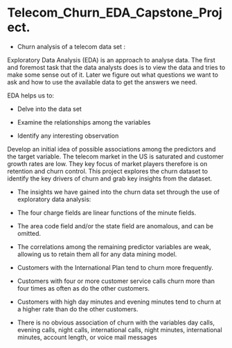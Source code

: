 # Telecom_Churn_EDA_Capstone_Project.

* Churn analysis of a telecom data set :

Exploratory Data Analysis (EDA) is an approach to analyse data. The first and foremost task that the data analysts does is to view the data and tries to make some sense out of it. Later we figure out what questions we want to ask and how to use the available data to get the answers we need.

EDA helps us to:

* Delve into the data set

* Examine the relationships among the variables

* Identify any interesting observation

Develop an initial idea of possible associations among the predictors and the target variable.
The telecom market in the US is saturated and customer growth rates are low. They key focus of market players therefore is on retention and churn control. This project explores the churn dataset to identify the key drivers of churn and grab key insights from the dataset.

* The insights we have gained into the churn data set through the use of exploratory data analysis:

* The four charge fields are linear functions of the minute fields.

* The area code field and/or the state field are anomalous, and can be omitted.

* The correlations among the remaining predictor variables are weak, allowing us to retain them all for any data mining model.

* Customers with the International Plan tend to churn more frequently.

* Customers with four or more customer service calls churn more than four times as often as do the other customers.

* Customers with high day minutes and evening minutes tend to churn at a higher rate than do the other customers.

* There is no obvious association of churn with the variables day calls, evening calls, night calls, international calls, night minutes, international minutes, account length, or voice mail messages
